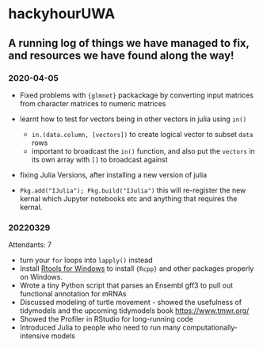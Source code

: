 # hackyhourUWA

A running log of things we have managed to fix, and resources we have found along the way!
---

### 2020-04-05

 - Fixed problems with `{glmnet}` packackage by converting input matrices from character matrices to numeric matrices
 - learnt how to test for vectors being in other vectors in julia using `in()`
   -  `in.(data.column, [vectors])` to create logical vector to subset `data` rows
     -  important to broadcast the `in()` function, and also put the `vectors` in its own array with `[]` to broadcast against

 - fixing Julia Versions, after installing a new version of julia
  - `Pkg.add("IJulia"); Pkg.build("IJulia")` this will re-register the new kernal which Jupyter notebooks etc and anything that requires the kernal.

### 20220329
Attendants: 7
 - turn your `for` loops into `lapply()` instead
 - Install [Rtools for Windows](https://cran.r-project.org/bin/windows/Rtools/rtools40.html) to install `{Rcpp}` and other packages properly on Windows.
 - Wrote a tiny Python script that parses an Ensembl gff3 to pull out functional annotation for mRNAs
 - Discussed modeling of turtle movement - showed the usefulness of tidymodels and the upcoming tidymodels book https://www.tmwr.org/
 - Showed the Profiler in RStudio for long-running code
 - Introduced Julia to people who need to run many computationally-intensive models
